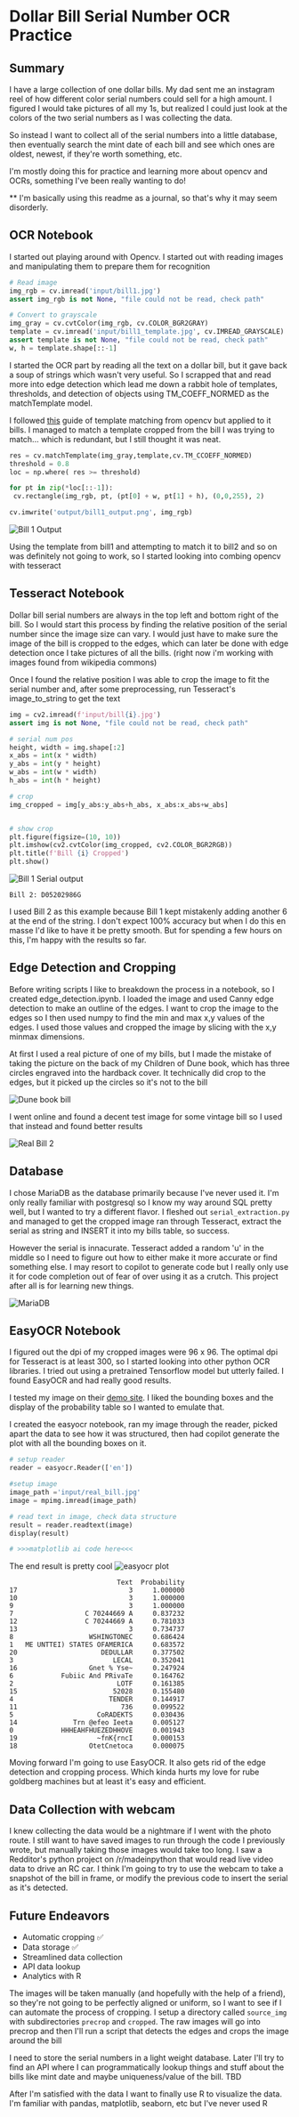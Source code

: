 # Dollar Bill Serial Number OCR Practice

## Summary

I have a large collection of one dollar bills. My dad sent me an instagram reel of how different color serial numbers could sell for a high amount. I figured I would take pictures of all my 1s, but realized I could just look at the colors of the two serial numbers as I was collecting the data.

So instead I want to collect all of the serial numbers into a little database, then eventually search the mint date of each bill and see which ones are oldest, newest, if they're worth something, etc.

I'm mostly doing this for practice and learning more about opencv and OCRs, something I've been really wanting to do!

** I'm basically using this readme as a journal, so that's why it may seem disorderly.

## OCR Notebook

I started out playing around with Opencv. I started out with reading images and manipulating them to prepare them for recognition

```python
# Read image
img_rgb = cv.imread('input/bill1.jpg')
assert img_rgb is not None, "file could not be read, check path"

# Convert to grayscale
img_gray = cv.cvtColor(img_rgb, cv.COLOR_BGR2GRAY)
template = cv.imread('input/bill1_template.jpg', cv.IMREAD_GRAYSCALE)
assert template is not None, "file could not be read, check path"
w, h = template.shape[::-1]
```

I started the OCR part by reading all the text on a dollar bill, but it gave back a soup of strings which wasn't very useful. So I scrapped that and read more into edge detection which lead me down a rabbit hole of templates, thresholds, and detection of objects using TM_COEFF_NORMED as the matchTemplate model.

I followed [this](https://docs.opencv.org/4.x/d4/dc6/tutorial_py_template_matching.html) guide of template matching from opencv but applied to it bills. I managed to match a template cropped from the bill I was trying to match... which is redundant, but I still thought it was neat. 

```python
res = cv.matchTemplate(img_gray,template,cv.TM_CCOEFF_NORMED)
threshold = 0.8
loc = np.where( res >= threshold)

for pt in zip(*loc[::-1]):
 cv.rectangle(img_rgb, pt, (pt[0] + w, pt[1] + h), (0,0,255), 2)

cv.imwrite('output/bill1_output.png', img_rgb)
```
![Bill 1 Output](readme_files/bill1_output.png)

Using the template from bill1 and attempting to match it to bill2 and so on was definitely not going to work, so I started looking into combing opencv with tesseract

## Tesseract Notebook

Dollar bill serial numbers are always in the top left and bottom right of the bill. So I would start this process by finding the relative position of the serial number since the image size can vary. I would just have to make sure the image of the bill is cropped to the edges, which can later be done with edge detection once I take pictures of all the bills. (right now i'm working with images found from wikipedia commons)

Once I found the relative position I was able to crop the image to fit the serial number and, after some preprocessing, run Tesseract's image_to_string to get the text

```python
img = cv2.imread(f'input/bill{i}.jpg')
assert img is not None, "file could not be read, check path"

# serial num pos
height, width = img.shape[:2]
x_abs = int(x * width)
y_abs = int(y * height)
w_abs = int(w * width)
h_abs = int(h * height)

# crop
img_cropped = img[y_abs:y_abs+h_abs, x_abs:x_abs+w_abs]


# show crop
plt.figure(figsize=(10, 10))
plt.imshow(cv2.cvtColor(img_cropped, cv2.COLOR_BGR2RGB))
plt.title(f'Bill {i} Cropped')
plt.show()
```

![Bill 1 Serial output](readme_files/serial_plot.png)

```
Bill 2: D05202986G
```

I used Bill 2 as this example because Bill 1 kept mistakenly adding another 6 at the end of the string. I don't expect 100% accuracy but when I do this en masse I'd like to have it be pretty smooth. But for spending a few hours on this, I'm happy with the results so far.

## Edge Detection and Cropping

Before writing scripts I like to breakdown the process in a notebook, so I created edge_detection.ipynb. I loaded the image and used Canny edge detection to make an outline of the edges. I want to crop the image to the edges so I then used numpy to find the min and max x,y values of the edges. I used those values and cropped the image by slicing with the x,y minmax dimensions.

At first I used a real picture of one of my bills, but I made the mistake of taking the picture on the back of my Children of Dune book, which has three circles engraved into the hardback cover. It technically did crop to the edges, but it picked up the circles so it's not to the bill

![Dune book bill](readme_files/real_bill_plot.png)

I went online and found a decent test image for some vintage bill so I used that instead and found better results

![Real Bill 2](readme_files/real_bill_2_plot.png)

## Database

I chose MariaDB as the database primarily because I've never used it. I'm only really familiar with postgresql so I know my way around SQL pretty well, but I wanted to try a different flavor. I fleshed out `serial_extraction.py` and managed to get the cropped image ran through Tesseract, extract the serial as string and INSERT it into my bills table, so success.

However the serial is innacurate. Tesseract added a random 'u' in the middle so I need to figure out how to either make it more accurate or find something else. I may resort to copilot to generate code but I really only use it for code completion out of fear of over using it as a crutch. This project after all is for learning new things.

![MariaDB](readme_files/mariadb.png)

## EasyOCR Notebook

I figured out the dpi of my cropped images were 96 x 96. The optimal dpi for Tesseract is at least 300, so I started looking into other python OCR libraries. I tried out using a pretrained Tensorflow model but utterly failed. I found EasyOCR and had really good results.

I tested my image on their [demo site](https://www.jaided.ai/easyocr/). I liked the bounding boxes and the display of the probability table so I wanted to emulate that.

I created the easyocr notebook, ran my image through the reader, picked apart the data to see how it was structured, then had copilot generate the plot with all the bounding boxes on it.

```python
# setup reader
reader = easyocr.Reader(['en'])

#setup image
image_path ='input/real_bill.jpg'
image = mpimg.imread(image_path)

# read text in image, check data structure
result = reader.readtext(image)
display(result)

# >>>matplotlib ai code here<<<
```

The end result is pretty cool
![easyocr plot](readme_files/easy_ocr_plot.png)
```
                           Text  Probability
17                            3     1.000000
10                            3     1.000000
9                             3     1.000000
7                  C 70244669 A     0.837232
12                 C 70244669 A     0.781033
13                            3     0.734737
8                   WSHINGTONEC     0.686424
1   ME UNTTEI) STATES OFAMERICA     0.683572
20                     DEDULLAR     0.377502
3                         LECAL     0.352041
16                  Gnet % Yse~     0.247924
6            Fubiic And PRivaTe     0.164762
2                          LOTF     0.161385
15                        52028     0.155480
4                        TENDER     0.144917
11                          736     0.099522
5                     CoRADEKTS     0.030436
14              Trn @efeo Ieeta     0.005127
0            HHHEAHFHUEZEDHHOVE     0.001943
19                    ~fnK{rncI     0.000153
18                  OtetCnetoca     0.000075
```

Moving forward I'm going to use EasyOCR. It also gets rid of the edge detection and cropping process. Which kinda hurts my love for rube goldberg machines but at least it's easy and efficient.

## Data Collection with webcam

I knew collecting the data would be a nightmare if I went with the photo route. I still want to have saved images to run through the code I previously wrote, but manually taking those images would take too long. I saw a Redditor's python project on /r/madeinpython that would read live video data to drive an RC car. I think I'm going to try to use the webcam to take a snapshot of the bill in frame, or modify the previous code to insert the serial as it's detected.

## Future Endeavors

* Automatic cropping :white_check_mark:
* Data storage :white_check_mark:
* Streamlined data collection
* API data lookup
* Analytics with R

The images will be taken manually (and hopefully with the help of a friend), so they're not going to be perfectly aligned or uniform, so I want to see if I can automate the process of cropping. I setup a directory called `source_img` with subdirectories `precrop` and `cropped`. The raw images will go into precrop and then I'll run a script that detects the edges and crops the image around the bill

I need to store the serial numbers in a light weight database. Later I'll try to find an API where I can programmatically lookup things and stuff about the bills like mint date and maybe uniqueness/value of the bill. TBD

After I'm satisfied with the data I want to finally use R to visualize the data. I'm familiar with pandas, matplotlib, seaborn, etc but I've never used R